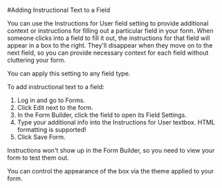 #Adding Instructional Text to a Field

You can use the Instructions for User field setting to provide additional context or instructions for filling out a particular field in your form. When someone clicks into a field to fill it out, the instructions for that field will appear in a box to the right. They'll disappear when they move on to the next field, so you can provide necessary context for each field without cluttering your form.

You can apply this setting to any field type.

To add instructional text to a field:

1. Log in and go to Forms.
2. Click Edit next to the form.
3. In the Form Builder, click the field to open its Field Settings.
4. Type your additional info into the Instructions for User textbox. HTML formatting is supported!
5. Click Save Form.

Instructions won't show up in the Form Builder, so you need to view your form to test them out.

You can control the appearance of the box via the theme applied to your form.

